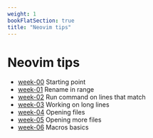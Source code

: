 ```yaml
---
weight: 1
bookFlatSection: true
title: "Neovim tips"
---
```


# Neovim tips

 - [week-00](./week-00) Starting point
 - [week-01](./week-01) Rename in range
 - [week-02](./week-02) Run command on lines that match
 - [week-03](./week-03) Working on long lines
 - [week-04](./week-04) Opening files
 - [week-05](./week-05) Opening more files
 - [week-06](./week-06) Macros basics
